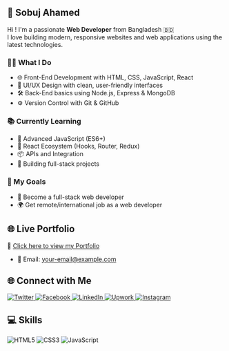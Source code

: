 ## 👋 Sobuj Ahamed

Hi ! I'm a passionate **Web Developer** from Bangladesh 🇧🇩  
I love building modern, responsive websites and web applications using the latest technologies.

### 👨‍💻 What I Do

- 🌐 Front-End Development with HTML, CSS, JavaScript, React
- 🎨 UI/UX Design with clean, user-friendly interfaces
- 🛠️ Back-End basics using Node.js, Express & MongoDB
- ⚙️ Version Control with Git & GitHub

### 📚 Currently Learning

- 🧠 Advanced JavaScript (ES6+)
- 🧩 React Ecosystem (Hooks, Router, Redux)
- 📦 APIs and Integration
- 🔧 Building full-stack projects

### 🌱 My Goals

- 🚀 Become a full-stack web developer
- 🌍 Get remote/international job as a web developer

## 🌐 Live Portfolio
🔗 [Click here to view my Portfolio](https://sobujahmed.github.io/portfolio/sobujs7/sobuj-green/blob/main/Sobuj%20Ahamed%20-%20Portfolio.html)
- 📧 Email: your-email@example.com

## 🌐 Connect with Me

<p>
  <a href="https://x.com/sobuj569559" target="_blank">
    <img src="https://img.shields.io/badge/X-1DA1F2?style=for-the-badge&logo=twitter&logoColor=white" alt="Twitter">
  </a>
  <a href="https://facebook.com/sobuj.pirthebi" target="_blank">
    <img src="https://img.shields.io/badge/Facebook-1877F2?style=for-the-badge&logo=facebook&logoColor=white" alt="Facebook">
  </a>
  <a href="https://linkedin.com/in/sobuj-ahmed-982921291" target="_blank">
    <img src="https://img.shields.io/badge/LinkedIn-0A66C2?style=for-the-badge&logo=linkedin&logoColor=white" alt="LinkedIn">
  </a>
  <a href="https://www.upwork.com/freelancers/~yourprofilelink" target="_blank">
    <img src="https://img.shields.io/badge/Upwork-6FDA44?style=for-the-badge&logo=upwork&logoColor=white" alt="Upwork">
  </a>
  <a href="https://instagram.com/sobujahmed2004" target="_blank">
    <img src="https://img.shields.io/badge/Instagram-E4405F?style=for-the-badge&logo=instagram&logoColor=white" alt="Instagram">
  </a>
</p>




## 💻 Skills

<p>
  <img src="https://img.shields.io/badge/HTML5-E34F26?style=for-the-badge&logo=html5&logoColor=white" alt="HTML5"/>
  <img src="https://img.shields.io/badge/CSS3-1572B6?style=for-the-badge&logo=css3&logoColor=white" alt="CSS3"/>
  <img src="https://img.shields.io/badge/JavaScript-F7DF1E?style=for-the-badge&logo=javascript&logoColor=black" alt="JavaScript"/>
</p>




